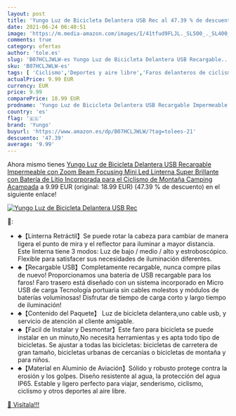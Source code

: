 ```yaml
---
layout: post
title: 'Yungo Luz de Bicicleta Delantera USB Rec al 47.39 % de descuento'
date: 2021-06-24 06:40:51
image: 'https://m.media-amazon.com/images/I/41tfud9FLJL._SL500_._SL400_.jpg'
comments: true
category: ofertas
author: 'tole.es'
slug: 'B07HCLJWLW-es Yungo Luz de Bicicleta Delantera USB Recargable...'
sku: 'B07HCLJWLW-es'
tags: [ 'Ciclismo','Deportes y aire libre','Faros delanteros de ciclismo','Luces y reflectores de ciclismo','Ropa y equipo para deportes','bicicleta','yungo', ]
actualPrice: 9.99 EUR
currency: EUR
price: 9.99
comparePrice: 18.99 EUR
prodname: 'Yungo Luz de Bicicleta Delantera USB Recargable Impermeable con Zoom Beam Focusing  Mini Led Linterna Super Brillante con Batería de Litio Incorporada para el Ciclismo de Montaña  Camping  Acampada'
country: 'es'
flag: '🇪🇸'
brand: 'Yungo'
buyurl: 'https://www.amazon.es/dp/B07HCLJWLW/?tag=tolees-21'
descuento: '47.39'
average: '9.99'
---
```


Ahora mismo tienes [Yungo Luz de Bicicleta Delantera USB Recargable Impermeable con Zoom Beam Focusing  Mini Led Linterna Super Brillante con Batería de Litio Incorporada para el Ciclismo de Montaña  Camping  Acampada](https://www.amazon.es/dp/B07HCLJWLW/?tag=tolees-21) a 9.99 EUR (original: 18.99 EUR) (47.39 %  de descuento) en el siguiente enlace!

[![Yungo Luz de Bicicleta Delantera USB Rec](https://m.media-amazon.com/images/I/41tfud9FLJL._SL500_._SL400_.jpg)](https://www.amazon.es/dp/B07HCLJWLW/?tag=tolees-21)

🔎:

- ♣【Linterna Retráctil】Se puede rotar la cabeza para cambiar de manera ligera el punto de mira y el reflector para iluminar a mayor distancia. Este linterna tiene 3 modos: Luz de bajo / medio / alto y estroboscópico. Flexible para satisfacer sus necesidades de iluminación diferentes.
- ♣【Recargable USB】Completamente recargable, nunca compre pilas de nuevo! Proporcionamos una batería de USB recargable para los faros! Faro trasero está diseñado con un sistema incorporado en Micro USB de carga Tecnología portuaria sin cables molestos y módulos de baterías voluminosas! Disfrutar de tiempo de carga corto y largo tiempo de iluminación!
- ♣【Contenido del Paquete】 Luz de bicicleta delantera,uno cable usb, y servicio de atención al cliente amigable.
- ♣【Facil de Instalar y Desmontar】Este faro para bicicleta se puede instalar en un minuto,No necesita herramientas y es apta todo tipo de bicicletas. Se ajustar a todas las bicicletas: bicicletas de carretera de gran tamaño, bicicletas urbanas de cercanías o bicicletas de montaña y para niños.
- ♣【Material en Aluminio de Aviación】Sólido y robusto protege contra la erosión y los golpes. Diseño resistente al agua, la protección del agua IP65. Estable y ligero perfecto para viajar, senderismo, ciclismo, ciclismo y otros deportes al aire libre.

[🛒 Visítala!!!](https://www.amazon.es/dp/B07HCLJWLW/?tag=tolees-21)
